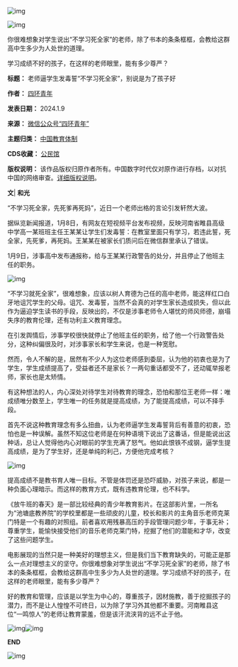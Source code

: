 ![img](https://chinadigitaltimes.net/chinese/files/2024/01/post-703996-659dd38e85e94.gif)  

![img](https://chinadigitaltimes.net/chinese/files/2024/01/post-703996-659dd38e8dd12.)  

你很难想象对学生说出“不学习死全家”的老师，除了书本的条条框框，会教给这群高中生多少为人处世的道理。


学习成绩不好的孩子，在这样的老师眼里，能有多少尊严？




**标题：** 老师逼学生发毒誓“不学习死全家”，别说是为了孩子好  

**作者：** [四环青年](https://chinadigitaltimes.net/space/四环青年)  

**发表日期：** 2024.1.9  

**来源：** [微信公众号“四环青年”](https://web.archive.org/web/https://mp.weixin.qq.com/s/UKIZaZYxbNojl1uLxNNrlg)  

**主题归类：** [中国教育体制](https://chinadigitaltimes.net/space/中国教育体制)  

**CDS收藏：** [公民馆](https://chinadigitaltimes.net/space/%E5%85%AC%E6%B0%91%E9%A6%86)  

**版权说明：** 该作品版权归原作者所有。中国数字时代仅对原作进行存档，以对抗中国的网络审查。[详细版权说明](https://chinadigitaltimes.net/chinese/copyright)。


**文**| **和光** 


“不学习死全家，先死爹再死妈”，近日一个老师出格的言论引发轩然大波。


据纵览新闻报道，1月8日，有网友在短视频平台发布视频，反映河南省睢县高级中学高一某班班主任王某某让学生们发毒誓：在教室里面只有学习，若违此誓，死全家，先死爹，再死妈。王某某在被家长们质问后在微信群里承认了错误。


1月9日，涉事高中发布通报称，给与王某某行政警告的处分，并且停止了他班主任的职务。


![img](https://chinadigitaltimes.net/chinese/files/2024/01/post-703996-659dd38e98d0a.)


“不学习就死全家”，很难想象，应该以树人育德为己任的高中老师，能这样红口白牙地诅咒学生的父母。诅咒、发毒誓，当然不会真的对学生家长造成损失，但以此作为逼迫学生读书的手段，反映出的，不仅是涉事老师令人堪忧的师风师德，崩塌失序的教育伦理，还有功利主义教育理念。


在引发舆情后，涉事学校很快就停止了他班主任的职务，给了他一个行政警告处分，这种纠偏很及时，对涉事家长和学生来说，也是一种宽慰。


然而，令人不解的是，居然有不少人为这位老师感到委屈，认为他的初衷也是为了学生，学生成绩提高了，受益者还不是家长？一两句重话都受不了，还动辄举报老师，家长也是太矫情。


有这种想法的人，内心深处对待学生对待教育的理念，恐怕和那位王老师一样：唯成绩唯分数至上，学生唯一的任务就是提高成绩，为了能提高成绩，可以不择手段。


首先不说这种教育理念有多么扭曲，认为老师逼学生发毒誓背后有善意的初衷，恐怕也是一种误解。虽然不知这位老师是在何种语境下说出了这番话，但是能说出这种话，总让人觉得他内心对眼前的学生充满了怒气。他如此恨铁不成钢，逼学生提高成绩，是为了学生好，还是单纯的利己，方便他完成考核？


![img](https://chinadigitaltimes.net/chinese/files/2024/01/post-703996-659dd38ea4d29.png)


提高成绩不是教书育人唯一目标。不管是体罚还是恐吓威胁，对孩子来说，都是一种负面心理暗示。而这样的教育方式，既有违教育伦理，也不科学。


《放牛班的春天》是一部比较经典的青少年教育影片。在这部影片里，一所名为“池塘底教养院”的学校里都是一些顽皮的儿童，校长和影片的主角音乐老师克莱门特是一个有趣的对照组。前者喜欢用残暴高压的手段管理问题少年，于事无补；尊重学生，能愉快接受他们的音乐老师克莱门特，挖掘了他们的潜能和才华，改变了这些问题学生。


电影展现的当然只是一种美好的理想主义，但是我们当下教育缺失的，可能正是那么一点对理想主义的坚守。你很难想象对学生说出“不学习死全家”的老师，除了书本的条条框框，会教给这群高中生多少为人处世的道理。学习成绩不好的孩子，在这样的老师眼里，能有多少尊严？


好的教育和管理，应该是以学生为中心的，尊重孩子，因材施教，善于挖掘孩子的潜力，而不是让人惶惶不可终日，以为除了学习外其他都不重要。河南睢县这位“一鸣惊人”的老师让教育蒙羞，但是该汗流浃背的远不止于他。


![img](https://chinadigitaltimes.net/chinese/files/2024/01/post-703996-659dd38eab579.png)![img](https://chinadigitaltimes.net/chinese/files/2024/01/post-703996-659dd38eb78a6.png)


**END** 


![img](https://chinadigitaltimes.net/chinese/files/2024/01/post-703996-659dd38ebf4c4.)

